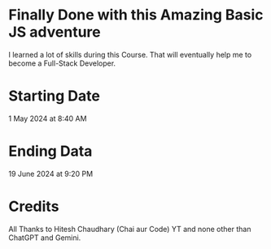 # Finally Done with this Amazing Basic JS adventure
I learned a lot of skills during this Course. That will eventually help me to become a Full-Stack Developer.
# Starting Date
1 May 2024 at 8:40 AM
# Ending Data
19 June 2024 at 9:20 PM
# Credits
All Thanks to Hitesh Chaudhary (Chai aur Code) YT and none other than ChatGPT and Gemini.
